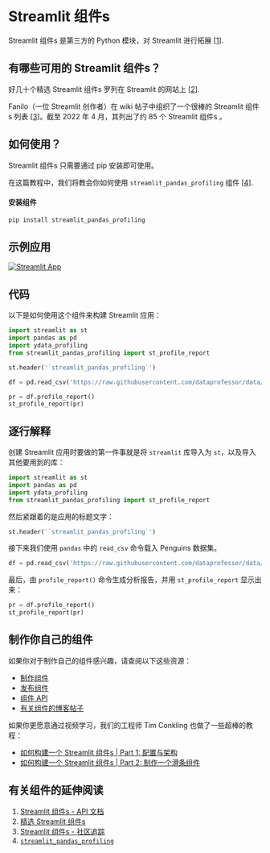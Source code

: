 # Streamlit 组件s

Streamlit 组件s 是第三方的 Python 模块，对 Streamlit 进行拓展 [[1](https://docs.streamlit.io/library/components)].

## 有哪些可用的 Streamlit 组件s？

好几十个精选 Streamlit 组件s 罗列在 Streamlit 的网站上 [[2](https://streamlit.io/components)].

Fanilo（一位 Streamlit 创作者）在 wiki 帖子中组织了一个很棒的 Streamlit 组件s 列表 [[3](https://discuss.streamlit.io/t/streamlit-components-community-tracker/4634)]。截至 2022 年 4 月，其列出了约 85 个 Streamlit 组件s 。

## 如何使用？

Streamlit 组件s 只需要通过 pip 安装即可使用。

在这篇教程中，我们将教会你如何使用 `streamlit_pandas_profiling` 组件 [[4](https://share.streamlit.io/okld/streamlit-gallery/main?p=pandas-profiling)].

#### 安装组件

```bash
pip install streamlit_pandas_profiling
```

## 示例应用

[![Streamlit App](https://static.streamlit.io/badges/streamlit_badge_black_white.svg)](https://share.streamlit.io/dataprofessor/streamlit-components/)

## 代码

以下是如何使用这个组件来构建 Streamlit 应用：

```python
import streamlit as st
import pandas as pd
import ydata_profiling
from streamlit_pandas_profiling import st_profile_report

st.header('`streamlit_pandas_profiling`')

df = pd.read_csv('https://raw.githubusercontent.com/dataprofessor/data/master/penguins_cleaned.csv')

pr = df.profile_report()
st_profile_report(pr)
```

## 逐行解释

创建 Streamlit 应用时要做的第一件事就是将 `streamlit` 库导入为 `st`，以及导入其他要用到的库：

```python
import streamlit as st
import pandas as pd
import ydata_profiling
from streamlit_pandas_profiling import st_profile_report
```

然后紧跟着的是应用的标题文字：

```python
st.header('`streamlit_pandas_profiling`')
```

接下来我们使用 `pandas` 中的 `read_csv` 命令载入 Penguins 数据集。

```python
df = pd.read_csv('https://raw.githubusercontent.com/dataprofessor/data/master/penguins_cleaned.csv')
```

最后，由 `profile_report()` 命令生成分析报告，并用 `st_profile_report` 显示出来：

```python
pr = df.profile_report()
st_profile_report(pr)
```

## 制作你自己的组件

如果你对于制作自己的组件感兴趣，请查阅以下这些资源：

- [制作组件](https://docs.streamlit.io/library/components/create)
- [发布组件](https://docs.streamlit.io/library/components/publish)
- [组件 API](https://docs.streamlit.io/library/components/components-api)
- [有关组件的博客帖子](https://blog.streamlit.io/introducing-streamlit-components/)

如果你更愿意通过视频学习，我们的工程师 Tim Conkling 也做了一些超棒的教程：

- [如何构建一个 Streamlit 组件s | Part 1: 配置与架构](https://youtu.be/BuD3gILJW-Q)
- [如何构建一个 Streamlit 组件s | Part 2: 制作一个滑条组件](https://youtu.be/QjccJl_7Jco)

## 有关组件的延伸阅读

1. [Streamlit 组件s - API 文档](https://docs.streamlit.io/library/components)
2. [精选 Streamlit 组件s ](https://streamlit.io/components)
3. [Streamlit 组件s - 社区追踪](https://discuss.streamlit.io/t/streamlit-components-community-tracker/4634)
4. [`streamlit_pandas_profiling`](https://share.streamlit.io/okld/streamlit-gallery/main?p=pandas-profiling)
